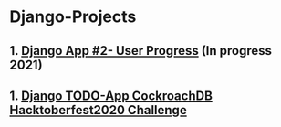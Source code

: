 # Django-Projects

## 1. [Django App #2- User Progress](https://github.com/caro-oviedo/DjangoApp2-UserProgress-Salom) (In progress 2021)

## 1. [Django TODO-App CockroachDB Hacktoberfest2020 Challenge](https://github.com/caro-oviedo/Django-TODO-App-CockroachDB-Hacktoberfest-Challenge)

